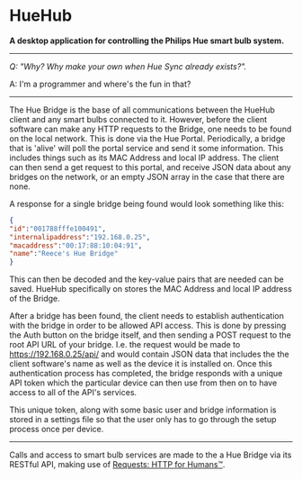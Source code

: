 # HueHub

**A desktop application for controlling the Philips Hue smart bulb system.**

- - - -
_Q: "Why? Why make your own when Hue Sync already exists?"._

A: I'm a programmer and where's the fun in that?
- - - -

The Hue Bridge is the base of all communications between the HueHub client and any smart bulbs connected to it. However, before the client software can make any HTTP requests to the Bridge, one needs to be found on the local network. This is done via the Hue Portal. Periodically, a bridge that is 'alive' will poll the portal service and send it some information. This includes things such as its MAC Address and local IP address. The client can then send a get request to this portal, and receive JSON data about any bridges on the network, or an empty JSON array in the case that there are none.

A response for a single bridge being found would look something like this:
``` JSON
{
"id":"001788fffe100491",
"internalipaddress":"192.168.0.25",
"macaddress":"00:17:88:10:04:91",
"name":"Reece's Hue Bridge"
}
```
This can then be decoded and the key-value pairs that are needed can be saved. HueHub specifically on stores the MAC Address and local IP address of the Bridge.

After a bridge has been found, the client needs to establish authentication with the bridge in order to be allowed API access. This is done by pressing the Auth button on the bridge itself, and then sending a POST request to the root API URL of your bridge. I.e. the request would be made to https://192.168.0.25/api/ and would contain JSON data that includes the the client software's name as well as the device it is installed on. Once this authentication process has completed, the bridge responds with a unique API token which the particular device can then use from then on to have access to all of the API's services.

This unique token, along with some basic user and bridge information is stored in a settings file so that the user only has to go through the setup process once per device.




---
Calls and access to smart bulb services are made to the a Hue Bridge via its RESTful API, making use of [Requests: HTTP for Humans™](http://docs.python-requests.org/en/master/). 
